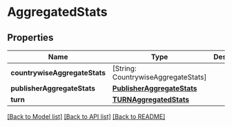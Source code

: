 # AggregatedStats

## Properties
Name | Type | Description | Notes
------------ | ------------- | ------------- | -------------
**countrywiseAggregateStats** | [String: CountrywiseAggregateStats] |  | [optional] 
**publisherAggregateStats** | [**PublisherAggregateStats**](PublisherAggregateStats.md) |  | [optional] 
**turn** | [**TURNAggregatedStats**](TURNAggregatedStats.md) |  | [optional] 

[[Back to Model list]](../README.md#documentation-for-models) [[Back to API list]](../README.md#documentation-for-api-endpoints) [[Back to README]](../README.md)


